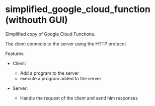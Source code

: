 # simplified_google_cloud_function (withouth GUI)

Simplified copy of Google Cloud Functions.

The client connects to the server using the HTTP protocol.

Features:

* Client:
    * Add a program to the server
    * execute a program added to the server
    
* Server:
    * Handle the request of the client and send him responses

